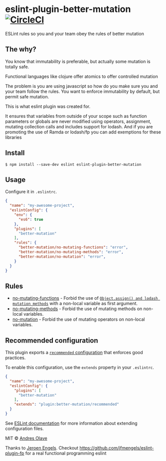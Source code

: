 # eslint-plugin-better-mutation [![CircleCI](https://circleci.com/gh/sloops77/eslint-plugin-better-mutation.svg?style=svg)](https://circleci.com/gh/sloops77/eslint-plugin-better-mutation)

ESLint rules so you and your team obey the rules of better mutation

## The why?

You know that immutability is preferable, but actually some mutation is totally safe.

Functional languages like clojure offer atomics to offer controlled mutation

The problem is you are using javascript so how do you make sure you and your team follow 
the rules. You want to enforce immutability by default, but permit safe mutation. 

This is what eslint plugin was created for.

It ensures that variables from outside of your scope such as function parameters or 
globals are never modified using operators, assignment, mutating collection calls
and includes support for lodash. And if you are promoting the use of Ramda or lodash/fp you can add exemptions for 
these libraries 

## Install

```
$ npm install --save-dev eslint eslint-plugin-better-mutation
```

## Usage

Configure it in `.eslintrc`.

<!-- EXAMPLE_CONFIGURATION:START -->
```json
{
  "name": "my-awesome-project",
  "eslintConfig": {
    "env": {
      "es6": true
    },
    "plugins": [
      "better-mutation"
    ],
    "rules": {
      "better-mutation/no-mutating-functions": "error",
      "better-mutation/no-mutating-methods": "error",
      "better-mutation/no-mutation": "error",
    }
  }
}
```
<!-- EXAMPLE_CONFIGURATION:END -->


## Rules

<!-- RULES:START -->
- [no-mutating-functions](docs/rules/no-mutating-functions.md) - Forbid the use of [`Object.assign() and lodash mutation methods`](https://developer.mozilla.org/en-US/docs/Web/JavaScript/Reference/Global_Objects/Object/assign) with a non-local variable as first argument.
- [no-mutating-methods](docs/rules/no-mutating-methods.md) - Forbid the use of mutating methods on non-local variables.
- [no-mutation](docs/rules/no-mutation.md) - Forbid the use of mutating operators on non-local variables.

<!-- RULES:END -->

## Recommended configuration

This plugin exports a [`recommended` configuration](index.js) that enforces good practices.

To enable this configuration, use the `extends` property in your `.eslintrc`.

```json
{
  "name": "my-awesome-project",
  "eslintConfig": {
    "plugins": [
      "better-mutation"
    ],
    "extends": "plugin:better-mutation/recommended"
  }
}
```

See [ESLint documentation](http://eslint.org/docs/user-guide/configuring#extending-configuration-files) for more information about extending configuration files.

MIT © [Andres Olave](https://github.com/sloops77)

Thanks to [Jeroen Engels](https://github.com/jfmengels). Checkout https://github.com/jfmengels/eslint-plugin-fp for a real functional programming eslint
